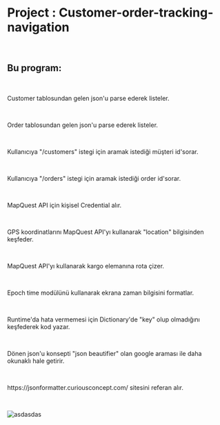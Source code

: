 <h1> Project : Customer-order-tracking-navigation </h1> </br>

<h2> Bu program: </h2> </br>
<p> Customer tablosundan gelen json'u parse ederek listeler.</p></br>
<p>Order tablosundan gelen json'u parse ederek listeler.</p></br>
<p> Kullanıcıya "/customers" istegi için aramak istediği müşteri id'sorar.</p></br>
<p> Kullanıcıya "/orders" istegi için aramak istediği order id'sorar.</p></br>
<p> MapQuest API için kişisel Credential alır.</p></br>
<p> GPS koordinatlarını MapQuest API'yı kullanarak "location" bilgisinden keşfeder.</p></br>
<p> MapQuest API'yı kullanarak kargo elemanına rota çizer.</p></br>
<p> Epoch time modülünü kullanarak ekrana zaman bilgisini formatlar.</p></br>
<p> Runtime'da hata vermemesi için Dictionary'de "key" olup olmadığını keşfederek kod yazar.</p></br>
<p> Dönen json'u konsepti "json beautifier" olan google araması ile daha okunaklı hale getirir.</p></br>
<p> https://jsonformatter.curiousconcept.com/ sitesini referan alır.</p></br>

![asdasdas](./src/Project-1-Views/step-1.png)
